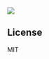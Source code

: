 <img src="https://github.com/doorbash/agar-io-ktx/blob/master/screenshot.png?raw=true" />

## License

MIT